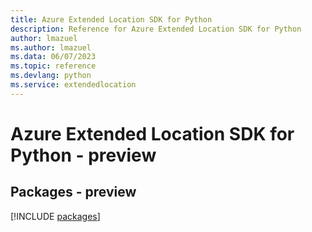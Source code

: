 ```yaml
---
title: Azure Extended Location SDK for Python
description: Reference for Azure Extended Location SDK for Python
author: lmazuel
ms.author: lmazuel
ms.data: 06/07/2023
ms.topic: reference
ms.devlang: python
ms.service: extendedlocation
---
```

# Azure Extended Location SDK for Python - preview
## Packages - preview
[!INCLUDE [packages](extended-location-index.md)]